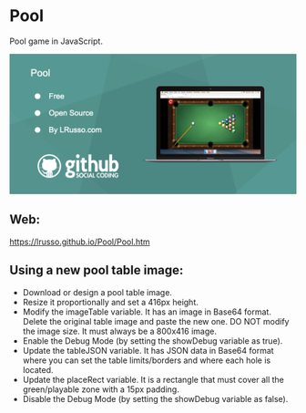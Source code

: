 # Pool

Pool game in JavaScript.

![alt screenshot](https://raw.githubusercontent.com/lrusso/Pool/master/Pool.png)

## Web:

https://lrusso.github.io/Pool/Pool.htm

## Using a new pool table image:

- Download or design a pool table image.
- Resize it proportionally and set a 416px height.
- Modify the imageTable variable. It has an image in Base64 format. Delete the original table image and paste the new one. DO NOT modify the image size. It must always be a 800x416 image.
- Enable the Debug Mode (by setting the showDebug  variable as true).
- Update the tableJSON variable. It has JSON data in Base64 format where you can set the table limits/borders and where each hole is located.
- Update the placeRect variable. It is a rectangle that must cover all the green/playable zone with a 15px padding.
- Disable the Debug Mode (by setting the showDebug variable as false).
